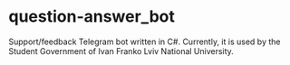 # question-answer_bot
Support/feedback Telegram bot written in C#. Currently, it is used by the Student Government of Ivan Franko Lviv National University.
